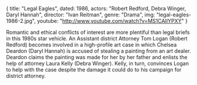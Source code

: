 {
  title: "Legal Eagles",
  dated: 1986,
  actors: "Robert Redford, Debra Winger, Daryl Hannah",
  director: "Ivan Reitman",
  genre: "Drama",
  img: "legal-eagles-1986-2.jpg",
  youtube: "http://www.youtube.com/watch?v=MS1CAIlYPXY"
}

Romantic and ethical conflicts of interest are more plentiful than legal briefs in this 1980s star vehicle. An Assistant district Attorney Tom Logan (Robert Redford) becomes involved in a high-profile art case in which Chelsea Deardon (Daryl Hannah) is accused of stealing a painting from an art dealer. Deardon claims the painting was made for her by her father and enlists the help of attorney Laura Kelly (Debra Winger). Kelly, in turn, convinces Logan to help with the case despite the damage it could do to his campaign for district attorney. 